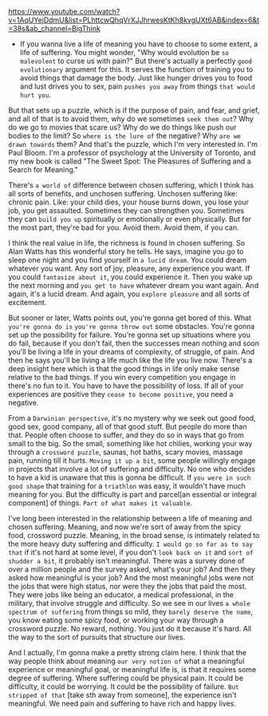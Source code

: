 https://www.youtube.com/watch?v=1AqUYejDdmU&list=PLhttcwQhqVrXJJhrwesKtKh8kvgUXt6AB&index=6&t=38s&ab_channel=BigThink

- If you wanna live a life of meaning
you have to choose to some extent, a life of suffering.
You might wonder,
"Why would evolution be `so malevolent` to curse us with pain?"
But there's actually a perfectly `good evolutionary` argument for this.
It serves the function of training you to avoid things that damage the body.
Just like hunger drives you to food and lust drives you to sex,
pain `pushes you away` from things `that would hurt you`.

But that sets up a puzzle, which is if the purpose of pain,
and fear, and grief, and all of that is to avoid them,
why do we sometimes `seek them out`?
Why do we go to movies that scare us?
Why do we do things like push our bodies to the limit?
So `where is the lure of` the negative?
Why `are we drawn towards` them?
And that's the puzzle, which I'm very interested in.
I'm Paul Bloom.
I'm a professor of psychology at the University of Toronto,
and my new book is called
"The Sweet Spot: The Pleasures of Suffering and a Search for Meaning."

There's `a world of` difference between chosen suffering,
which I think has all sorts of benefits, and unchosen suffering.
Unchosen suffering like: chronic pain.
Like: your child dies, your house burns down,
you lose your job, you get assaulted.
Sometimes they can strengthen you.
Sometimes they can `build you up` spiritually or emotionally or even physically.
But for the most part, they're bad for you.
Avoid them. Avoid them, if you can.

I think the real value in life,
the richness is found in chosen suffering.
So Alan Watts has this wonderful story he tells.
He says, imagine you go to sleep one night
and you find yourself in `a lucid dream`.
You could dream whatever you want. Any sort of joy, pleasure, any experience you want.
If you could `fantasize about it`, you could experience it.
Then you wake up the next morning
and `you get to have` whatever dream you want again.
And again, it's a lucid dream.
And again, you `explore pleasure` and all sorts of excitement.

But sooner or later, Watts points out,
you're gonna get bored of this.
What `you're gonna do is` `you're gonna throw out` some obstacles.
You're gonna set up the possibility for failure.
You're gonna set up situations where you do fail,
because if you don't fail, then the successes mean nothing
and soon you'll be living a life in your dreams of complexity, of struggle, of pain.
And then he says you'll be living a life much like the life you live now.
There's a deep insight here which is that the good things in life
only make sense relative to the bad things.
If you win every competition you engage in there's no fun to it.
You have to have the possibility of loss.
If all of your experiences are positive
they `cease to become positive`, you need a negative.

From a `Darwinian perspective`,
it's no mystery why we seek out good food,
good sex, good company, all of that good stuff.
But people do more than that.
People often choose to suffer,
and they do so in ways that go from small to the big.
So the small, something like hot chilies,
working your way through a `crossword puzzle`, saunas,
hot baths, scary movies, massage pain, running till it hurts.
`Moving it up a bit`, some people willingly engage in projects
that involve a lot of suffering and difficulty.
No one who decides to have a kid
is unaware that this is gonna be difficult.
If `you were in such good shape`
that training for a `triathlon` was easy, it wouldn't have much meaning for you.
But the difficulty is part and parcel[an essential or integral component] of things.
`Part of what makes it valuable`.

I've long been interested in the relationship
between a life of meaning and chosen suffering.
Meaning, and now we're sort of away
from the spicy food, crossword puzzle.
Meaning, in the broad sense, is intimately related
to the more heavy duty suffering and difficulty.
`I would go so far as to say that`
if it's not hard at some level, if you don't `look back on it`
and `sort of shudder a bit`, it probably isn't meaningful.
There was a survey done of over a million people
and the survey asked, what's your job?
And then they asked how meaningful is your job?
And the most meaningful jobs were not the jobs
that were high status, nor were they the jobs that paid the most.
They were jobs like being an educator,
a medical professional, in the military,
that involve struggle and difficulty.
So we see in our lives `a whole spectrum of suffering`
from things so mild, they `barely deserve the name`,
you know eating some spicy food,
or working your way through a crossword puzzle.
No reward, nothing.
You just do it because it's hard.
All the way to the sort of pursuits that structure our lives.

And I actually, I'm gonna make a pretty strong claim here.
I think that the way people think about meaning
`our very notion of` what a meaningful experience
or meaningful goal, or meaningful life is,
is that it requires some degree of suffering.
Where suffering could be physical pain.
It could be difficulty, it could be worrying.
It could be the possibility of failure.
`But stripped of that` [take sth away from someone], the experience isn't meaningful.
We need pain and suffering to have rich and happy lives.